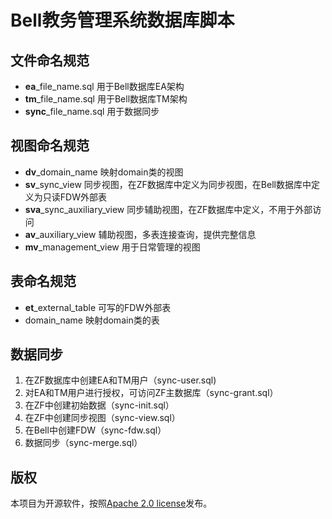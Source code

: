 # Bell教务管理系统数据库脚本

## 文件命名规范
- **ea**_file_name.sql 用于Bell数据库EA架构
- **tm**_file_name.sql 用于Bell数据库TM架构
- **sync**_file_name.sql 用于数据同步

## 视图命名规范
- **dv**_domain_name 映射domain类的视图
- **sv**_sync_view 同步视图，在ZF数据库中定义为同步视图，在Bell数据库中定义为只读FDW外部表
- **sva**_sync_auxiliary_view 同步辅助视图，在ZF数据库中定义，不用于外部访问
- **av**_auxiliary_view 辅助视图，多表连接查询，提供完整信息
- **mv**_management_view 用于日常管理的视图

## 表命名规范
- **et**_external_table 可写的FDW外部表
- domain_name 映射domain类的表

## 数据同步
1. 在ZF数据库中创建EA和TM用户（sync-user.sql)
2. 对EA和TM用户进行授权，可访问ZF主数据库（sync-grant.sql）
3. 在ZF中创建初始数据（sync-init.sql）
4. 在ZF中创建同步视图（sync-view.sql）
5. 在Bell中创建FDW（sync-fdw.sql）
6. 数据同步（sync-merge.sql）

## 版权
本项目为开源软件，按照[Apache 2.0 license](http://www.apache.org/licenses/LICENSE-2.0.html)发布。